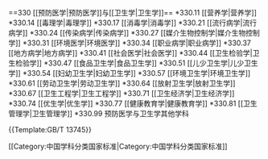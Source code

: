 ==330 [[预防医学|预防医学]]与[[卫生学|卫生学]]==
*330.11 [[营养学|营养学]]
*330.14 [[毒理学|毒理学]]
*330.17 [[消毒学|消毒学]]
*330.21 [[流行病学|流行病学]]
*330.24 [[传染病学|传染病学]]
*330.27 [[媒介生物控制学|媒介生物控制学]]
*330.31 [[环境医学|环境医学]]
*330.34 [[职业病学|职业病学]]
*330.37 [[地方病学|地方病学]]
*330.41 [[社会医学|社会医学]]
*330.44 [[卫生检验学|卫生检验学]]
*330.47 [[食品卫生学|食品卫生学]]
*330.51 [[儿少卫生学|儿少卫生学]]
*330.54 [[妇幼卫生学|妇幼卫生学]]
*330.57 [[环境卫生学|环境卫生学]]
*330.61 [[劳动卫生学|劳动卫生学]]
*330.64 [[放射卫生学|放射卫生学]]
*330.67 [[卫生工程学|卫生工程学]]
*330.71 [[卫生经济学|卫生经济学]]
*330.74 [[优生学|优生学]]
*330.77 [[健康教育学|健康教育学]]
*330.81 [[卫生管理学|卫生管理学]]
*330.99 预防医学与卫生学其他学科

{{Template:GB/T 13745}}

[[Category:中国学科分类国家标准|Category:中国学科分类国家标准]]